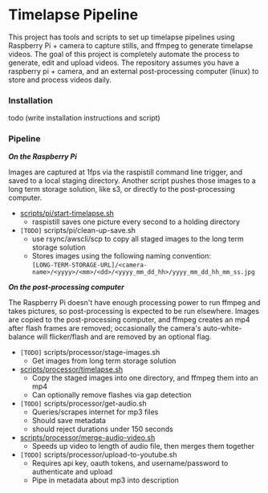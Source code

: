 # Timelapse Pipeline

This project has tools and scripts to set up timelapse pipelines using Raspberry Pi + camera to capture stills, and ffmpeg to generate timelapse videos. The goal of this project is completely automate the process to generate, edit and upload videos. The repository assumes you have a raspberry pi + camera, and an external post-processing computer (linux) to store and process videos daily. 

### Installation

todo (write installation instructions and script)

### Pipeline

***On the Raspberry Pi***

Images are captured at 1fps via the raspistill command line trigger, and saved to a local staging directory. Another script pushes those images to a long term storage solution, like s3, or directly to the post-processing computer.
 - [scripts/pi/start-timelapse.sh](scripts/pi/start-timelapse.sh)
    - raspistill saves one picture every second to a holding directory
 - `[TODO]` scripts/pi/clean-up-save.sh
    - use rsync/awscli/scp to copy all staged images to the long term storage solution
    - Stores images using the following naming convention:<br />
 `[LONG-TERM-STORAGE-URL]/<camera-name>/<yyyy>/<mm>/<dd>/<yyyy_mm_dd_hh>/yyyy_mm_dd_hh_mm_ss.jpg`

***On the post-processing computer***

The Raspberry Pi doesn't have enough processing power to run ffmpeg and takes pictures, so post-processing is expected to be run elsewhere. Images are copied to the post-processing computer, and ffmpeg creates an mp4 after flash frames are removed; occasionally the camera's auto-white-balance will flicker/flash and are removed by an optional flag. 
 - `[TODO]` scripts/processor/stage-images.sh
    - Get images from long term storage solution
 - [scripts/processor/timelapse.sh](scripts/processor/timelapse.sh)
    - Copy the staged images into one directory, and ffmpeg them into an mp4
    - Can optionally remove flashes via gap detection
 - `[TODO]` scripts/processor/get-audio.sh
    - Queries/scrapes internet for mp3 files
    - Should save metadata
    - should reject durations under 150 seconds
 - [scripts/processor/merge-audio-video.sh](scripts/processor/merge-audio-video.sh)
    - Speeds up video to length of audio file, then merges them together
 - `[TODO]` scripts/processor/upload-to-youtube.sh
    - Requires api key, oauth tokens, and username/password to authenticate and upload
    - Pipe in metadata about mp3 into description
